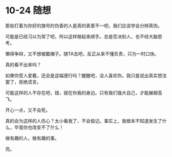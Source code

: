 # 10-24 随想

那些打着为你好的旗号的伪善的人是真的表里不一吧，我们应该学会分辨真伪。

可能是已经习以为常了吧，所以这样做起来顺手。总是否决别人，也不经大脑思考。

懒得争辩，又不想被戴帽子。随TA去吧，反正从来不懂负责，只为一时口快。

真的看不出来吗？

如果你受人爱戴，还会是这幅德行吗？醒醒吧，没人喜欢你。我只是说出真实想法罢了，拒绝谎言。

可能这样的人不存在吧，错，就在你我的身边。只有我们强大自己，才能展翅高飞。

开心一点，又不会死。

真的会为这样的人伤心？太小看我了，不会惦记。事实上，我根本不知道发生了什么，毕竟你也改变不了什么！

做有趣的人，做有趣的事。


完。



